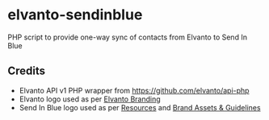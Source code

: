 # elvanto-sendinblue
PHP script to provide one-way sync of contacts from Elvanto to Send In Blue

## Credits
* Elvanto API v1 PHP wrapper from https://github.com/elvanto/api-php
* Elvanto logo used as per [Elvanto Branding](https://www.elvanto.com/resources/branding/)
* Send In Blue logo used as per [Resources](https://www.sendinblue.com/press/) and [Brand Assets & Guidelines](https://www.sendinblue.com/wp-content/uploads/2017/10/guidelines.pdf)
